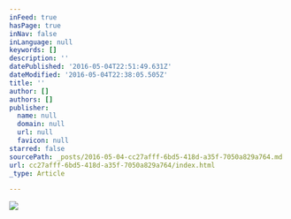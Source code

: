 ```yaml
---
inFeed: true
hasPage: true
inNav: false
inLanguage: null
keywords: []
description: ''
datePublished: '2016-05-04T22:51:49.631Z'
dateModified: '2016-05-04T22:38:05.505Z'
title: ''
author: []
authors: []
publisher:
  name: null
  domain: null
  url: null
  favicon: null
starred: false
sourcePath: _posts/2016-05-04-cc27afff-6bd5-418d-a35f-7050a829a764.md
url: cc27afff-6bd5-418d-a35f-7050a829a764/index.html
_type: Article

---
```

![](https://the-grid-user-content.s3-us-west-2.amazonaws.com/441e4a2f-4edd-4ea5-9933-33b9f773cda5.jpg)